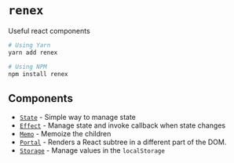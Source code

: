# `renex`

Useful react components


```bash
# Using Yarn
yarn add renex

# Using NPM
npm install renex
```

## Components

- [`State`](./docs/State.md) - Simple way to manage state
- [`Effect`](./docs/Effect.md) - Manage state and invoke callback when state changes
- [`Memo`](./docs/Memo.md) - Memoize the children
- [`Portal`](./docs/Portal.md) - Renders a React subtree in a different part of the DOM.
- [`Storage`](./docs/Storage.md) - Manage values in the `localStorage`